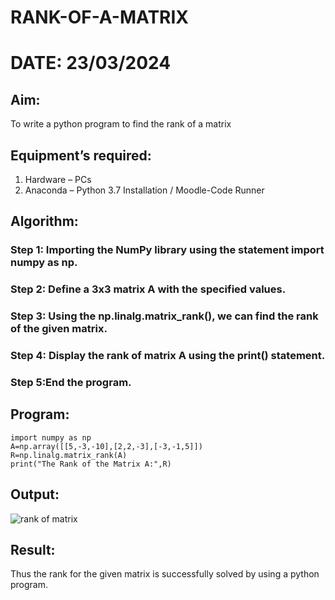 # RANK-OF-A-MATRIX
# DATE: 23/03/2024
## Aim:
To write a python program to find the rank of a matrix
## Equipment’s required:
1. 	Hardware – PCs
2. 	Anaconda – Python 3.7 Installation / Moodle-Code Runner
## Algorithm:
### Step 1: Importing the NumPy library using the statement import numpy as np.
### Step 2: Define a 3x3 matrix A with the specified values.
### Step 3: Using the np.linalg.matrix_rank(), we can find the rank of the given matrix.
### Step 4: Display the rank of matrix A using the print() statement.
### Step 5:End the program.
## Program:
```
import numpy as np
A=np.array([[5,-3,-10],[2,2,-3],[-3,-1,5]])
R=np.linalg.matrix_rank(A)
print("The Rank of the Matrix A:",R)
```
## Output:
![rank of matrix](https://github.com/MohanKumar755/RANK-OF-A-MATRIX/assets/146155007/0bb64fd9-d135-4a76-b33d-1741f4a00e89)

## Result:
Thus the rank for the given matrix is successfully solved by  using a python program.

